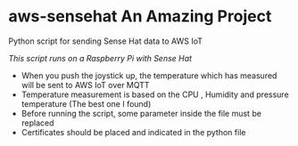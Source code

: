 # aws-sensehat An Amazing Project
Python script for sending Sense Hat data to AWS IoT

*This script runs on a Raspberry Pi with Sense Hat*

- When you push the joystick up, the temperature which has measured will be sent to AWS IoT over MQTT
- Temperature measurement is based on the CPU , Humidity and pressure temperature (The best one I found)
- Before running the script, some parameter inside the file must be replaced
- Certificates should be placed and indicated in the python file

